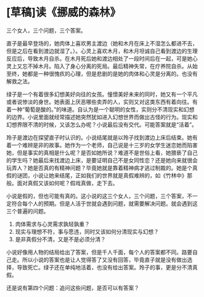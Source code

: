 # [草稿]读《挪威的森林》

三个女人，三个问题，三个答案。

直子是最早登场的，她肉体上喜欢男主渡边（她和木月在床上不湿怎么都进不去，但是之后在看到渡边就湿了。）。心灵上喜欢木月，和木月坦诚自己看到渡边的生理反应后，导致木月自杀。在木月死后她和渡边相处了一段时间后在一起，可是她心灵上又忘不掉木月。陷入了身心分离的死局。最后精神失常，在疗养院自杀。从始至终，她都是一种很愧疚的心理，但是悲剧的是她的肉体和心灵是分离的。也没有解救之法。

绿子是一个有着很多幻想美好向往的女孩。憧憬美好未来的同时，她又有一个平凡或者说惨淡的身世。她表面上厌恶哪些卖弄的人，实则又对这类东西有着向往。有着一种“葡萄是酸的。”的味道。自认为是一个聪明的女性，实则分不清现实和幻想的边界。小说里面就经常描述她突然犹如进入幻想世界而做出古怪的行为。现实和幻想界限不清的时候，又该怎么办呢？小说最后没有交代。可能答案就是“活着”。

玲子是渡边在探望直子时认识的。小说结尾就是以玲子找到渡边上床后结束。她有着一个难辨是非的故事。她作为一个老师，自己说是十三岁的女学生迷恋她而陷害她，但是事实的真相是什么呢？是否如她所说？难道不是世俗上看，她猥亵了自己的学生吗？她最后来找渡边上床，是要证明自己不是女同性恋？还是她向来就很会玩弄人？她是否真的有精神问题？毕竟她就是靠着精神病才逃过制裁的。她是个真假的谜团，小说让她来结尾，正如我们的世界就是真假难辨的，如《竹林中》那般。面对真假又该如何呢？假戏真做，走下去。

小说是假的，但也可能有真的。这小说的这三个女人，三个问题，三个答案，不一定符合每个人的预期。但是人活于世就会遇到问题，就需要解决问题。就会遇到这三个普遍的问题。

1. 肉体需求与心灵需求孰轻孰重？
2. 现实与理想不符，事与愿违，同时又该如何分清现实与幻想？
3. 是非真假分不清，又是不是必须分清？

小说好像用人物的结局给出了答案，但是千人千面，每个人的答案都不同。路要自己走。所以小说的答案也是让人觉得答了又没有回答，毕竟直子就是没有做出选择，导致死亡。绿子还在单纯地活着，也没有给出答案。玲子的事，更是分不清真假。

还是说有第四个问题：追问这些问题，是否可以有答案？
